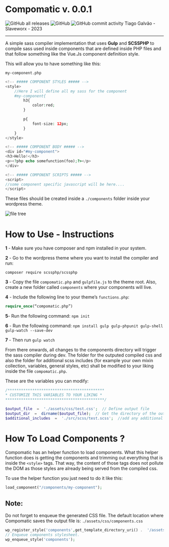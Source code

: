 # Compomatic v. 0.0.1
![GitHub all releases](https://img.shields.io/github/downloads/slaveworx/compomatic/total) ![GitHub](https://img.shields.io/github/license/slaveworx/compomatic) ![GitHub commit activity](https://img.shields.io/github/commit-activity/y/slaveworx/compomatic?style=plastic)
Tiago Galvão - Slaveworx - 2023
______________________
A simple sass compiler implementation that uses **Gulp** and **SCSSPHP** to compile sass used inside components that are defined inside PHP files and that follow something like the Vue.Js component definition style.

This will allow you to have something like this:

`my-component.php`
```php
<!-- ##### COMPONENT STYLES ##### -->
<style>
	//Here I will define all my sass for the component
	#my-component{
		h3{
			color:red;
		}

		p{
			font-size: 12px;
		}
	}
</style>

<!-- ##### COMPONENT BODY ##### -->
<div id="#my-component">
<h3>Hello!</h3>
<p><?php echo somefunction(foo);?></p>
</div>

<!-- ##### COMPONENT SCRIPTS ##### -->
<script>
//some component specific javascript will be here....
</script>
```
These files should be created inside a `./components` folder inside your wordpress theme. 

![file tree](https://i.ibb.co/xHR8F16/Captura-de-ecr-2023-03-05-210803.png)

# How to Use - Instructions
**1** - Make sure you have composer and npm installed in your system.

**2** - Go to the wordpress theme where you want to install the compiler and run:

`composer require scssphp/scssphp`

**3** - Copy the file `compomatic.php` and `gulpfile.js` to the theme root. Also, create a new folder called `components` where your components will live.

**4** - Include the following line to your theme’s `functions.php`:
```php
require_once(“compomatic.php”)
```

**5**- Run the following command:
`npm init`

**6** - Run the following command:
`npm install gulp gulp-phpunit gulp-shell gulp-watch --save-dev`

**7** - Then run `gulp watch`

From there onwards, all changes to the components directory will trigger the sass compiler during dev.
The folder for the outputed compiled css and also the folder for additional scss includes (for example your own mixin collection, variables, general styles, etc) shall be modified to your liking inside the file `compomatic.php`.

These are the variables you can modify:

```php
/*******************************************
* CUSTOMIZE THIS VARIABLES TO YOUR LIKING *
********************************************/

$output_file  =  './assets/css/test.css';  // Define output file
$output_dir  =  dirname($output_file);  // Get the directory of the output file
$additional_includes  =  './src/scss/test.scss';  //add any additional includes, fo example a set of mixins, variables or general styles...
```

# How To Load Components  ?

Compomatic has an helper function to load components.
What this helper function does is getting the components and trimming out everything that is inside the `<style>` tags. That way, the content of those tags does not pollute the DOM as those styles are already being served from the compiled css.

To use the helper function you just need to do it like this: 

```php
load_component("/components/my-component");
```

## Note:
Do not forget to enqueue the generated CSS file. The default location where Compomatic saves the output file is: `./assets/css/components.css`


```php
wp_register_style('components',get_template_directory_uri() .  '/assets/css/components.css',array(),'1.0');
// Enqueue components stylesheet.
wp_enqueue_style('components');
```

